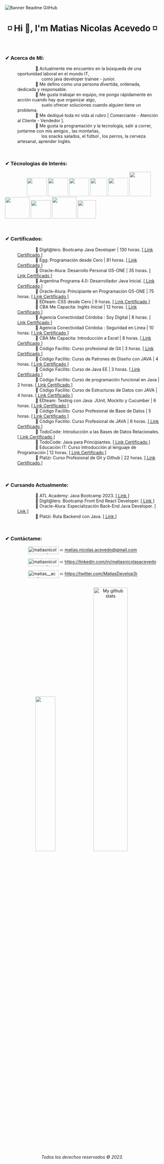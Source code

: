 <image align="center" src="https://i.ibb.co/KhrC5BQ/GITHUB.png" alt="Banner Readme GitHub">
  
<h1 align="center"> ◽ Hi 👋, I'm Matias Nicolas Acevedo ◽ </h1>

<br>
<h3 align="left">✔ Acerca de Mí:</h3>

<dl>

<dd>&nbsp;&nbsp;&nbsp;&nbsp;&nbsp;&nbsp;&nbsp;&nbsp;&nbsp;&nbsp;&nbsp;&nbsp;&nbsp;&nbsp; 🔸 Actualmente me encuentro en la búsqueda de una oportunidad laboral en el mundo IT,<br>
&nbsp;&nbsp;&nbsp;&nbsp;&nbsp;&nbsp;&nbsp;&nbsp;&nbsp;&nbsp;&nbsp;&nbsp;&nbsp;&nbsp;&nbsp;&nbsp;&nbsp;&nbsp;&nbsp; como java developer trainee - junior.

<dd>&nbsp;&nbsp;&nbsp;&nbsp;&nbsp;&nbsp;&nbsp;&nbsp;&nbsp;&nbsp;&nbsp;&nbsp;&nbsp;&nbsp; 🔸 Me defino como una persona divertida, ordenada, dedicada y responsable.

<dd>&nbsp;&nbsp;&nbsp;&nbsp;&nbsp;&nbsp;&nbsp;&nbsp;&nbsp;&nbsp;&nbsp;&nbsp;&nbsp;&nbsp; 🔸 Me gusta trabajar en equipo, me pongo rápidamente en acción cuando hay que organizar algo,<br> 
&nbsp;&nbsp;&nbsp;&nbsp;&nbsp;&nbsp;&nbsp;&nbsp;&nbsp;&nbsp;&nbsp;&nbsp;&nbsp;&nbsp;&nbsp;&nbsp;&nbsp;&nbsp;&nbsp; suelo ofrecer soluciones cuando alguien tiene un problema.

<dd>&nbsp;&nbsp;&nbsp;&nbsp;&nbsp;&nbsp;&nbsp;&nbsp;&nbsp;&nbsp;&nbsp;&nbsp;&nbsp;&nbsp; 🔸 Me dediqué toda mi vida al rubro [ Comerciante - Atención al Cliente - Vendedor ].


<dd>&nbsp;&nbsp;&nbsp;&nbsp;&nbsp;&nbsp;&nbsp;&nbsp;&nbsp;&nbsp;&nbsp;&nbsp;&nbsp;&nbsp; 🔸 Me gusta la programación y la tecnología, salir a correr, juntarme con mis amigos , las montañas,<br>
&nbsp;&nbsp;&nbsp;&nbsp;&nbsp;&nbsp;&nbsp;&nbsp;&nbsp;&nbsp;&nbsp;&nbsp;&nbsp;&nbsp;&nbsp;&nbsp;&nbsp;&nbsp;&nbsp; los snacks salados, el fútbol , los perros, la cerveza artesanal, aprender Inglés.
</dl>
        
<br>
<h3 align="left">✔ Técnologias de Interés:</h3>

&nbsp;&nbsp;&nbsp;&nbsp;&nbsp;&nbsp;&nbsp;&nbsp;&nbsp;&nbsp;&nbsp;&nbsp;&nbsp;&nbsp;&nbsp;&nbsp;&nbsp;&nbsp;<img src="https://cdn.jsdelivr.net/gh/devicons/devicon/icons/html5/html5-original.svg" width="65" height="60"/>&nbsp;<img src="https://cdn.jsdelivr.net/gh/devicons/devicon/icons/css3/css3-original.svg" width="65" height="60"/>&nbsp;<img src="https://cdn.jsdelivr.net/gh/devicons/devicon/icons/bootstrap/bootstrap-original-wordmark.svg" width="65" height="60"/>&nbsp;<img src="https://i.ibb.co/yqV17bw/kisspng-react-javascript-redux-vue-js-angular-javascript-jquery-5bfa71f2d1fc87-538150021543139826860.png" width="55" height="60"/>&nbsp;<img src="https://cdn.jsdelivr.net/gh/devicons/devicon/icons/react/react-original-wordmark.svg" width="65" height="60"/>&nbsp;<img src="https://cdn.jsdelivr.net/gh/devicons/devicon/icons/java/java-original-wordmark.svg" width="70" height="80"/>&nbsp;<img src="https://cdn.jsdelivr.net/gh/devicons/devicon/icons/spring/spring-original-wordmark.svg" width="80" height="70"/>&nbsp;<img src="https://cdn.jsdelivr.net/gh/devicons/devicon/icons/git/git-original.svg" width="65" height="60"/>&nbsp;<img src="https://cdn.jsdelivr.net/gh/devicons/devicon/icons/mysql/mysql-original-wordmark.svg" width="80" height="70"/>&nbsp;<img src="https://www.vectorlogo.zone/logos/getpostman/getpostman-icon.svg" width="60" height="60"/>

<br>

<h3 align="left">✔ Certificados:</h3>

<dl>

<dd>&nbsp;&nbsp;&nbsp;&nbsp;&nbsp;&nbsp;&nbsp;&nbsp;&nbsp;&nbsp;&nbsp;&nbsp;&nbsp;&nbsp; 🔸 Digit@lers: Bootcamp Java Developer | 130 horas. <a href="https://drive.google.com/file/d/1J-iAigRq1-FioliZx384i-yejD61MyhT/view?usp=sharing" target="blank">[ Link Certificado ]</a>

<dd>&nbsp;&nbsp;&nbsp;&nbsp;&nbsp;&nbsp;&nbsp;&nbsp;&nbsp;&nbsp;&nbsp;&nbsp;&nbsp;&nbsp; 🔸 Egg: Programación desde Cero | 81 horas. <a href="https://drive.google.com/file/d/1NtfgCBKXBLNPr-Z0YEjBzxip8wmKJT_L/view?usp=sharing" target="blank">[ Link Certificado ]</a>

<dd>&nbsp;&nbsp;&nbsp;&nbsp;&nbsp;&nbsp;&nbsp;&nbsp;&nbsp;&nbsp;&nbsp;&nbsp;&nbsp;&nbsp; 🔸 Oracle-Alura: Desarrollo Personal G5-ONE | 35 horas. <a href="https://drive.google.com/file/d/1WHUa1fqg5P0qPL_2RjGbnChtOUrkIEch/view?usp=sharing" target="blank">[ Link Certificado ]</a>

<dd>&nbsp;&nbsp;&nbsp;&nbsp;&nbsp;&nbsp;&nbsp;&nbsp;&nbsp;&nbsp;&nbsp;&nbsp;&nbsp;&nbsp; 🔸 Argentina Programa 4.0: Desarrollador Java Inicial. <a href="https://drive.google.com/file/d/1mjhZXtT2bP0R8NrY6eV10X4aTLs2Z4tm/view?usp=sharing" target="blank">[ Link Certificado ]</a>

<dd>&nbsp;&nbsp;&nbsp;&nbsp;&nbsp;&nbsp;&nbsp;&nbsp;&nbsp;&nbsp;&nbsp;&nbsp;&nbsp;&nbsp; 🔸 Oracle-Alura: Principiante en Programación G5-ONE | 75 horas. <a href="https://drive.google.com/file/d/17deeW3dWE8EtcCy7R4kqQ-DTv2HB7Xq0/view?usp=sharing" target="blank">[ Link Certificado ]</a>

<dd>&nbsp;&nbsp;&nbsp;&nbsp;&nbsp;&nbsp;&nbsp;&nbsp;&nbsp;&nbsp;&nbsp;&nbsp;&nbsp;&nbsp; 🔸 EDteam: CSS desde Cero | 9 horas. <a href="https://drive.google.com/file/d/15NnEzpFWEYLD7D7Vxu4hNxL6Wlmk5vsn/view?usp=sharing" target="blank">[ Link Certificado ]</a>

<dd>&nbsp;&nbsp;&nbsp;&nbsp;&nbsp;&nbsp;&nbsp;&nbsp;&nbsp;&nbsp;&nbsp;&nbsp;&nbsp;&nbsp; 🔸 CBA Me Capacita: Inglés Inicial | 12 horas. <a href="https://drive.google.com/file/d/1aoX51hJyXLEMPO3xkxdWZY8JL1JdVvt2/view?usp=sharing" target="blank">[ Link Certificado ]</a>

<dd>&nbsp;&nbsp;&nbsp;&nbsp;&nbsp;&nbsp;&nbsp;&nbsp;&nbsp;&nbsp;&nbsp;&nbsp;&nbsp;&nbsp; 🔸 Agencia Conectividad Córdoba : Soy Digital | 8 horas. <a href="https://drive.google.com/file/d/1GRpLB7xjkLrgYQa9jveYMZHzZjxeul0L/view?usp=sharing" target="blank">[ Link Certificado ]</a>

<dd>&nbsp;&nbsp;&nbsp;&nbsp;&nbsp;&nbsp;&nbsp;&nbsp;&nbsp;&nbsp;&nbsp;&nbsp;&nbsp;&nbsp; 🔸 Agencia Conectividad Córdoba : Seguridad en Línea | 10 horas. <a href="https://drive.google.com/file/d/1k2moNFhnbkZwrv2cCte4oSg-AN8euJtU/view?usp=sharing" target="blank">[ Link Certificado ]</a>

<dd>&nbsp;&nbsp;&nbsp;&nbsp;&nbsp;&nbsp;&nbsp;&nbsp;&nbsp;&nbsp;&nbsp;&nbsp;&nbsp;&nbsp; 🔸 CBA Me Capacita: Introducción a
Excel | 8 horas. <a href="https://drive.google.com/file/d/1yMo4u2CssBFoVNDXG9pGhZ_R39hg5qEK/view?usp=sharing" target="blank">[ Link Certificado ]</a>

<dd>&nbsp;&nbsp;&nbsp;&nbsp;&nbsp;&nbsp;&nbsp;&nbsp;&nbsp;&nbsp;&nbsp;&nbsp;&nbsp;&nbsp; 🔸 Código Facilito: Curso profesional de
Git | 3 horas. <a href="https://drive.google.com/file/d/1LyD5g1Wy8UY3UMAgCQYNuw2ECFiYyC83/view?usp=sharing" target="blank">[ Link Certificado ]</a>

<dd>&nbsp;&nbsp;&nbsp;&nbsp;&nbsp;&nbsp;&nbsp;&nbsp;&nbsp;&nbsp;&nbsp;&nbsp;&nbsp;&nbsp; 🔸 Código Facilito: Curso de Patrones de Diseño con JAVA | 4 horas. <a href="https://drive.google.com/file/d/1VtXNAXBaDo-D5quDP51nDsKe48Sq43ae/view?usp=sharing" target="blank">[ Link Certificado ]</a>

<dd>&nbsp;&nbsp;&nbsp;&nbsp;&nbsp;&nbsp;&nbsp;&nbsp;&nbsp;&nbsp;&nbsp;&nbsp;&nbsp;&nbsp; 🔸 Código Facilito: Curso de Java EE | 3 horas. <a href="https://drive.google.com/file/d/1tcj3JqVRrlcNajia43__wkbFsR__W58u/view?usp=sharing" target="blank">[ Link Certificado ]</a>

<dd>&nbsp;&nbsp;&nbsp;&nbsp;&nbsp;&nbsp;&nbsp;&nbsp;&nbsp;&nbsp;&nbsp;&nbsp;&nbsp;&nbsp; 🔸 Código Facilito: Curso de programación funcional en Java | 2 horas. <a href="https://drive.google.com/file/d/1xK5OVq3Pu2RM6jwJypvl-qJ0hJDBsBgQ/view?usp=sharing" target="blank">[ Link Certificado ]</a>

<dd>&nbsp;&nbsp;&nbsp;&nbsp;&nbsp;&nbsp;&nbsp;&nbsp;&nbsp;&nbsp;&nbsp;&nbsp;&nbsp;&nbsp; 🔸 Código Facilito: Curso de Estructuras
de Datos con JAVA | 4 horas. <a href="https://drive.google.com/file/d/1PdfgjgnJVOVSKXX5Ypnq1hhA47GnsXp8/view?usp=sharing" target="blank">[ Link Certificado ]</a>

<dd>&nbsp;&nbsp;&nbsp;&nbsp;&nbsp;&nbsp;&nbsp;&nbsp;&nbsp;&nbsp;&nbsp;&nbsp;&nbsp;&nbsp; 🔸 EDteam: Testing con Java: JUnit, Mockito y Cucumber | 6 horas. <a href="https://drive.google.com/file/d/1jyaa1sXklT8Anu-l2WNs-Z_CTgv4L7kZ/view?usp=sharing" target="blank">[ Link Certificado ]</a>

<dd>&nbsp;&nbsp;&nbsp;&nbsp;&nbsp;&nbsp;&nbsp;&nbsp;&nbsp;&nbsp;&nbsp;&nbsp;&nbsp;&nbsp; 🔸 Código Facilito: Curso Profesional de
Base de Datos | 5 horas. <a href="https://drive.google.com/file/d/1rcUsq81wK_7IN6PW1TsbnDH5p5R2ATZ_/view?usp=sharing" target="blank">[ Link Certificado ]</a>

<dd>&nbsp;&nbsp;&nbsp;&nbsp;&nbsp;&nbsp;&nbsp;&nbsp;&nbsp;&nbsp;&nbsp;&nbsp;&nbsp;&nbsp; 🔸 Código Facilito: Curso Profesional de
JAVA | 6 horas. <a href="https://drive.google.com/file/d/1EZvsWtQJWQpplYQ-tKDCjTsxTdh2lA-5/view?usp=sharing" target="blank">[ Link Certificado ]</a>

<dd>&nbsp;&nbsp;&nbsp;&nbsp;&nbsp;&nbsp;&nbsp;&nbsp;&nbsp;&nbsp;&nbsp;&nbsp;&nbsp;&nbsp; 🔸 TodoCode: Introducción a las Bases de Datos Relacionales. <a href="https://drive.google.com/file/d/1W1MnmBgF5zZh6Mtob3wjrfS86-S8eY4s/view?usp=sharing" target="blank">[ Link Certificado ]</a>

<dd>&nbsp;&nbsp;&nbsp;&nbsp;&nbsp;&nbsp;&nbsp;&nbsp;&nbsp;&nbsp;&nbsp;&nbsp;&nbsp;&nbsp; 🔸 TodoCode: Java para Principiantes. <a href="https://drive.google.com/file/d/1MNEvxDJ6ogl3bkKlhAqR1EnygXoQfGVV/view?usp=sharing" target="blank">[ Link Certificado ]</a>

<dd>&nbsp;&nbsp;&nbsp;&nbsp;&nbsp;&nbsp;&nbsp;&nbsp;&nbsp;&nbsp;&nbsp;&nbsp;&nbsp;&nbsp; 🔸 Educación IT: Curso Introducción al lenguaje de Programación | 12 horas. <a href="https://drive.google.com/file/d/1kNxAqNME2Q5giBSNlDvyDifI59RCiUgj/view?usp=sharing" target="blank">[ Link Certificado ]</a>

<dd>&nbsp;&nbsp;&nbsp;&nbsp;&nbsp;&nbsp;&nbsp;&nbsp;&nbsp;&nbsp;&nbsp;&nbsp;&nbsp;&nbsp; 🔸 Platzi: Curso Profesional de Git y Github | 22 horas. <a href="https://drive.google.com/file/d/1D1N2CJ82o7QMd82-JSSiPSgGQGTu_IEC/view?usp=sharing" target="blank">[ Link Certificado ]</a>

</dl>

<br>

<h3 align="left">✔ Cursando Actualmente:</h3>

<dl>

<dd>&nbsp;&nbsp;&nbsp;&nbsp;&nbsp;&nbsp;&nbsp;&nbsp;&nbsp;&nbsp;&nbsp;&nbsp;&nbsp;&nbsp; 🔸 ATL Academy: Java Bootcamp 2023. <a href="https://atl.academy/bootcamp/java/" target="blank">[ Link ]</a>

<dd>&nbsp;&nbsp;&nbsp;&nbsp;&nbsp;&nbsp;&nbsp;&nbsp;&nbsp;&nbsp;&nbsp;&nbsp;&nbsp;&nbsp; 🔸 Digit@lers: Bootcamp Front End React Developer. <a href="https://institucional.telecom.com.ar/digitalers" target="blank">[ Link ]</a>

<dd>&nbsp;&nbsp;&nbsp;&nbsp;&nbsp;&nbsp;&nbsp;&nbsp;&nbsp;&nbsp;&nbsp;&nbsp;&nbsp;&nbsp; 🔸 Oracle-Alura: Especialización Back-End Java Developer. <a href="https://www.oracle.com/ar/education/oracle-next-education/" target="blank">[ Link ]</a>

<dd>&nbsp;&nbsp;&nbsp;&nbsp;&nbsp;&nbsp;&nbsp;&nbsp;&nbsp;&nbsp;&nbsp;&nbsp;&nbsp;&nbsp; 🔸 Platzi: Ruta Backend con Java. <a href="https://platzi.com/" target="blank">[ Link ]</a>

</dl>
        
<br>
<h3 align="left">✔ Contáctame:</h3>

<p>

&nbsp;&nbsp;&nbsp;&nbsp;&nbsp;&nbsp;&nbsp;&nbsp;&nbsp;&nbsp;&nbsp;&nbsp;&nbsp;&nbsp;&nbsp;&nbsp;&nbsp;&nbsp; <a href="mailto:matias.nicolas.acevedo@gmail.com" target="blank"><img align="center" src="https://img.shields.io/badge/Gmail-D14836?style=for-the-badge&logo=gmail&logoColor=white" alt="matiasnicolasacevedo" width="100" height="25"/></a>   ➪ matias.nicolas.acevedo@gmail.com

&nbsp;&nbsp;&nbsp;&nbsp;&nbsp;&nbsp;&nbsp;&nbsp;&nbsp;&nbsp;&nbsp;&nbsp;&nbsp;&nbsp;&nbsp;&nbsp;&nbsp;&nbsp; <a href="https://linkedin.com/in/matiasnicolasacevedo" target="blank"><img align="center" src="https://img.shields.io/badge/LinkedIn-0077B5?style=for-the-badge&logo=linkedin&logoColor=white" alt="matiasnicolasacevedo" width="100" height="25" target="blank"/></a> ➪ https://linkedin.com/in/matiasnicolasacevedo

&nbsp;&nbsp;&nbsp;&nbsp;&nbsp;&nbsp;&nbsp;&nbsp;&nbsp;&nbsp;&nbsp;&nbsp;&nbsp;&nbsp;&nbsp;&nbsp;&nbsp;&nbsp; <a href="https://twitter.com/MatiasDevelop3r" target="blank"><img align="center" src="https://img.shields.io/badge/Twitter-1DA1F2?style=for-the-badge&logo=twitter&logoColor=white" alt="matias__acevedo" width="100" height="25"/></a>  ➪ https://twitter.com/MatiasDevelop3r

</p>

<br>

<div align="center">
  <img src="https://github-readme-stats.vercel.app/api/top-langs/?username=MatiasNicolasAcevedo&layout=compact&theme=cobalt&hide_border=true" width="36%"/>
   <img src="https://github-readme-stats.vercel.app/api?username=MatiasNicolasAcevedo&show_icons=true&theme=cobalt&hide_border=true" alt="My github stats" width="47%"/> 
</div>

<div>
  <h6 align="center"> Todos los derechos reservados © 2023. </h6>
</div>


